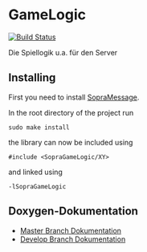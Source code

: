 # GameLogic
[![Build Status](https://travis-ci.org/SoPra-Team-10/GameLogic.svg?branch=master)](https://travis-ci.org/SoPra-Team-10/GameLogic)

Die Spiellogik u.a. für den Server

## Installing
First you need to install [SopraMessage](https://github.com/SoPra-Team-10/Messages).

In the root directory of the project run
```
sudo make install
```
the library can now be included using

```
#include <SopraGameLogic/XY>
```

and linked using

```
-lSopraGameLogic
```

## Doxygen-Dokumentation
- [Master Branch Dokumentation](https://sopra-team-10.github.io/GameLogic/master/html/index.html)
- [Develop Branch Dokumentation](https://sopra-team-10.github.io/GameLogic/Develop/html/index.html)
